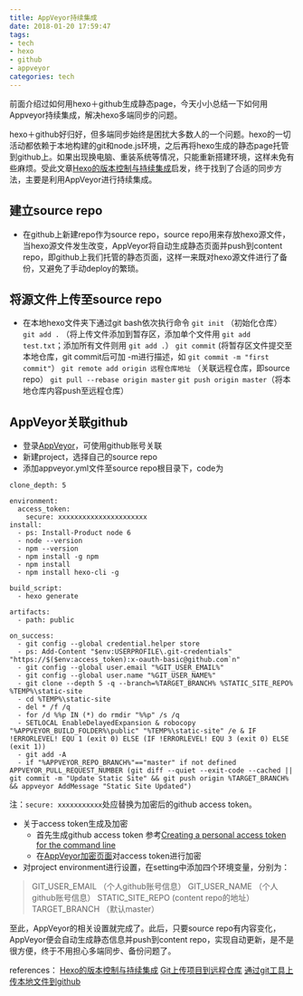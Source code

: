 ```yaml
---
title: AppVeyor持续集成
date: 2018-01-20 17:59:47
tags:
- tech
- hexo
- github
- appveyor
categories: tech
---
```

前面介绍过如何用hexo＋github生成静态page，今天小小总结一下如何用Appveyor持续集成，解决hexo多端同步的问题。

hexo＋github好归好，但多端同步始终是困扰大多数人的一个问题。hexo的一切活动都依赖于本地构建的git和node.js环境，之后再将hexo生成的静态page托管到github上。如果出现换电脑、重装系统等情况，只能重新搭建环境，这样未免有些麻烦。受此文章[Hexo的版本控制与持续集成](https://formulahendry.github.io/2016/12/04/hexo-ci/#)启发，终于找到了合适的同步方法，主要是利用AppVeyor进行持续集成。

## 建立source repo
* 在github上新建repo作为source repo，source repo用来存放hexo源文件，当hexo源文件发生改变，AppVeyor将自动生成静态页面并push到content repo，即github上我们托管的静态页面，这样一来既对hexo源文件进行了备份，又避免了手动deploy的繁琐。

## 将源文件上传至source repo
* 在本地hexo文件夹下通过git bash依次执行命令
  `git init`  （初始化仓库）
  `git add .` （将上传文件添加到暂存区，添加单个文件用 `git add test.txt`；添加所有文件则用 `git add .`）
  `git commit` (将暂存区文件提交至本地仓库，git commit后可加 -m进行描述，如 `git commit -m "first commit"`）
  `git remote add origin 远程仓库地址` （关联远程仓库，即source repo）
  `git pull --rebase origin master` 
  `git push origin master`（将本地仓库内容push至远程仓库）

## AppVeyor关联github
* 登录[AppVeyor](https://ci.appveyor.com/login)，可使用github账号关联
* 新建project，选择自己的source repo
* 添加appveyor.yml文件至source repo根目录下，code为

``` 
clone_depth: 5

environment:
  access_token:
    secure: xxxxxxxxxxxxxxxxxxxxxx
install:
  - ps: Install-Product node 6
  - node --version
  - npm --version
  - npm install -g npm
  - npm install
  - npm install hexo-cli -g

build_script:
  - hexo generate

artifacts:
  - path: public

on_success:
  - git config --global credential.helper store
  - ps: Add-Content "$env:USERPROFILE\.git-credentials" "https://$($env:access_token):x-oauth-basic@github.com`n"
  - git config --global user.email "%GIT_USER_EMAIL%"
  - git config --global user.name "%GIT_USER_NAME%"
  - git clone --depth 5 -q --branch=%TARGET_BRANCH% %STATIC_SITE_REPO% %TEMP%\static-site
  - cd %TEMP%\static-site
  - del * /f /q
  - for /d %%p IN (*) do rmdir "%%p" /s /q
  - SETLOCAL EnableDelayedExpansion & robocopy "%APPVEYOR_BUILD_FOLDER%\public" "%TEMP%\static-site" /e & IF !ERRORLEVEL! EQU 1 (exit 0) ELSE (IF !ERRORLEVEL! EQU 3 (exit 0) ELSE (exit 1))
  - git add -A
  - if "%APPVEYOR_REPO_BRANCH%"=="master" if not defined APPVEYOR_PULL_REQUEST_NUMBER (git diff --quiet --exit-code --cached || git commit -m "Update Static Site" && git push origin %TARGET_BRANCH% && appveyor AddMessage "Static Site Updated") 
```    
注：`secure: xxxxxxxxxxx`处应替换为加密后的github access token。
* 关于access token生成及加密
   * 首先生成github access token 参考[Creating a personal access token for the command line](https://help.github.com/articles/creating-a-personal-access-token-for-the-command-line/)
   * 在[AppVeyor加密页面](https://ci.appveyor.com/tools/encrypt)对access token进行加密
* 对project environment进行设置，在setting中添加四个环境变量，分别为：
> GIT_USER_EMAIL  （个人github账号信息）
  GIT_USER_NAME   （个人github账号信息）
  STATIC_SITE_REPO  (content repo的地址）
  TARGET_BRANCH   （默认master）

至此，AppVeyor的相关设置就完成了。此后，只要source repo有内容变化，AppVeyor便会自动生成静态信息并push到content repo，实现自动更新，是不是很方便，终于不用担心多端同步、备份问题了。

references：
[Hexo的版本控制与持续集成](https://formulahendry.github.io/2016/12/04/hexo-ci/#)
[Git上传项目到远程仓库](http://blog.csdn.net/taoyuxin1314/article/details/78949339)
[通过git工具上传本地文件到github](http://blog.csdn.net/weixin_38015384/article/details/79005371)
